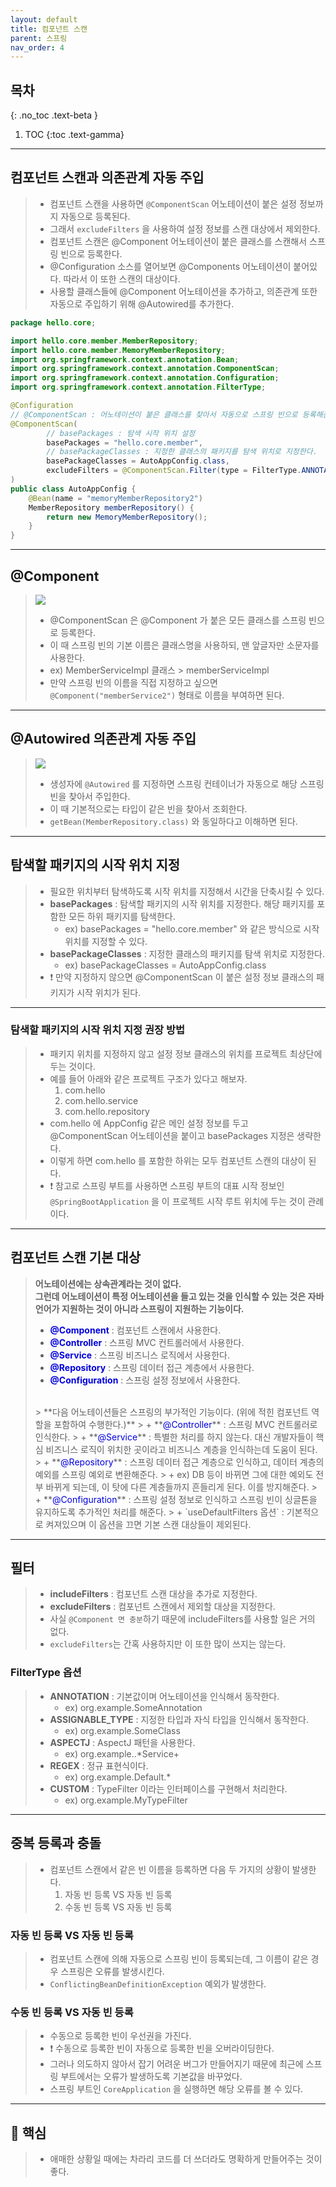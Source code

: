 ```yaml
---
layout: default
title: 컴포넌트 스캔
parent: 스프링
nav_order: 4
---
```


## 목차
{: .no_toc .text-beta }

1. TOC
{:toc .text-gamma}
---

## **컴포넌트 스캔과 의존관계 자동 주입**
> + 컴포넌트 스캔을 사용하면 `@ComponentScan` 어노테이션이 붙은 설정 정보까지 자동으로 등록된다.
> + 그래서 `excludeFilters` 을 사용하여 설정 정보를 스캔 대상에서 제외한다.
> + 컴포넌트 스캔은 @Component 어노테이션이 붙은 클래스를 스캔해서 스프링 빈으로 등록한다.
> + @Configuration 소스를 열어보면 @Components 어노테이션이 붙어있다. 따라서 이 또한 스캔의 대상이다.
> + 사용할 클래스들에 @Component 어노테이션을 추가하고, 의존관계 또한 자동으로 주입하기 위해 @Autowired를 추가한다.

```java
package hello.core;

import hello.core.member.MemberRepository;
import hello.core.member.MemoryMemberRepository;
import org.springframework.context.annotation.Bean;
import org.springframework.context.annotation.ComponentScan;
import org.springframework.context.annotation.Configuration;
import org.springframework.context.annotation.FilterType;

@Configuration
// @ComponentScan : 어노테이션이 붙은 클래스를 찾아서 자동으로 스프링 빈으로 등록해준다.
@ComponentScan(
        // basePackages : 탐색 시작 위치 설정
        basePackages = "hello.core.member",
        // basePackageClasses : 지정한 클래스의 패키지를 탐색 위치로 지정한다.
        basePackageClasses = AutoAppConfig.class,
        excludeFilters = @ComponentScan.Filter(type = FilterType.ANNOTATION, classes = Configuration.class)
)
public class AutoAppConfig {
    @Bean(name = "memoryMemberRepository2")
    MemberRepository memberRepository() {
        return new MemoryMemberRepository();
    }
}

```

---

## **@Component**
> ![](../../assets/images/springCoreBasic/component.PNG)
> + @ComponentScan 은 @Component 가 붙은 모든 클래스를 스프링 빈으로 등록한다.
> + 이 때 스프링 빈의 기본 이름은 클래스명을 사용하되, 맨 앞글자만 소문자를 사용한다.
> + ex) MemberServiceImpl 클래스 > memberServiceImpl
> + 만약 스프링 빈의 이름을 직접 지정하고 싶으면 `@Component("memberService2")` 형태로 이름을 부여하면 된다.

---

## **@Autowired 의존관계 자동 주입**
> ![](../../assets/images/springCoreBasic/autowired.PNG)
> + 생성자에 `@Autowired` 를 지정하면 스프링 컨테이너가 자동으로 해당 스프링 빈을 찾아서 주입한다.
> + 이 때 기본적으로는 타입이 같은 빈을 찾아서 조회한다.
> + `getBean(MemberRepository.class)` 와 동일하다고 이해하면 된다.

---

## **탐색할 패키지의 시작 위치 지정**
> + 필요한 위치부터 탐색하도록 시작 위치를 지정해서 시간을 단축시킬 수 있다.
> + **basePackages** : 탐색할 패키지의 시작 위치를 지정한다. 해당 패키지를 포함한 모든 하위 패키지를 탐색한다.
>   + ex) basePackages = "hello.core.member" 와 같은 방식으로 시작 위치를 지정할 수 있다.
> + **basePackageClasses** : 지정한 클래스의 패키지를 탐색 위치로 지정한다.
>   + ex) basePackageClasses = AutoAppConfig.class
> + ❗ 만약 지정하지 않으면 @ComponentScan 이 붙은 설정 정보 클래스의 패키지가 시작 위치가 된다.

---

### **탐색할 패키지의 시작 위치 지정 권장 방법**
> + 패키지 위치를 지정하지 않고 설정 정보 클래스의 위치를 프로젝트 최상단에 두는 것이다.
> + 예를 들어 아래와 같은 프로젝트 구조가 있다고 해보자.
>   1. com.hello
>   2. com.hello.service
>   3. com.hello.repository
> + com.hello 에 AppConfig 같은 메인 설정 정보를 두고 @ComponentScan 어노테이션을 붙이고 basePackages 지정은 생략한다.
> + 이렇게 하면 com.hello 를 포함한 하위는 모두 컴포넌트 스캔의 대상이 된다.
> + ❗ 참고로 스프링 부트를 사용하면 스프링 부트의 대표 시작 정보인 `@SpringBootApplication` 을 이 프로젝트 시작 루트 위치에 두는 것이 관례이다.

---

## **컴포넌트 스캔 기본 대상**
> **어노테이션에는 상속관계라는 것이 없다.<br>
> 그런데 어노테이션이 특정 어노테이션을 들고 있는 것을 인식할 수 있는 것은 자바 언어가 지원하는 것이 아니라 스프링이 지원하는 기능이다.**
> + **<font color='#0101DF'>@Component</font>** : 컴포넌트 스캔에서 사용한다.
> + **<font color='#0101DF'>@Controller</font>** : 스프링 MVC 컨트롤러에서 사용한다.
> + **<font color='#0101DF'>@Service</font>** : 스프링 비즈니스 로직에서 사용한다.
> + **<font color='#0101DF'>@Repository</font>** : 스프링 데이터 접근 계층에서 사용한다.
> + **<font color='#0101DF'>@Configuration</font>** : 스프링 설정 정보에서 사용한다.<br>
> <br>
>> **다음 어노테이션들은 스프링의 부가적인 기능이다. (위에 적힌 컴포넌트 역할을 포함하여 수행한다.)**
>> + **<font color='#0101DF'>@Controller</font>** : 스프링 MVC 컨트롤러로 인식한다.
>> + **<font color='#0101DF'>@Service</font>** : 특별한 처리를 하지 않는다. 대신 개발자들이 핵심 비즈니스 로직이 위치한 곳이라고 비즈니스 계층을 인식하는데 도움이 된다.
>> + **<font color='#0101DF'>@Repository</font>** : 스프링 데이터 접근 계층으로 인식하고, 데이터 계층의 예외를 스프링 예외로 변환해준다.
>>   + ex) DB 등이 바뀌면 그에 대한 예외도 전부 바뀌게 되는데, 이 탓에 다른 계층들까지 흔들리게 된다. 이를 방지해준다.
>> + **<font color='#0101DF'>@Configuration</font>** : 스프링 설정 정보로 인식하고 스프링 빈이 싱글톤을 유지하도록 추가적인 처리를 해준다.
>> + `useDefaultFilters 옵션` : 기본적으로 켜져있으며 이 옵션을 끄면 기본 스캔 대상들이 제외된다.

---

## **필터**
> + **includeFilters** : 컴포넌트 스캔 대상을 추가로 지정한다.
> + **excludeFilters** : 컴포넌트 스캔에서 제외할 대상을 지정한다.
> + 사실 `@Component 면 충분`하기 때문에 includeFilters를 사용할 일은 거의 없다.
> + `excludeFilters`는 간혹 사용하지만 이 또한 많이 쓰지는 않는다.

### **FilterType 옵션**
> + **ANNOTATION** : 기본값이며 어노테이션을 인식해서 동작한다.
>   + ex) org.example.SomeAnnotation
> + **ASSIGNABLE_TYPE** : 지정한 타입과 자식 타입을 인식해서 동작한다.
>   + ex) org.example.SomeClass
> + **ASPECTJ** : AspectJ 패턴을 사용한다.
>   + ex) org.example..*Service+
> + **REGEX** : 정규 표현식이다.
>   + ex) org\.example\.Default.*
> + **CUSTOM** : TypeFilter 이라는 인터페이스를 구현해서 처리한다.
>   + ex) org.example.MyTypeFilter

---

## **중복 등록과 충돌**
> + 컴포넌트 스캔에서 같은 빈 이름을 등록하면 다음 두 가지의 상황이 발생한다.
>   1. 자동 빈 등록 VS 자동 빈 등록
>   2. 수동 빈 등록 VS 자동 빈 등록


### **자동 빈 등록 VS 자동 빈 등록**
> + 컴포넌트 스캔에 의해 자동으로 스프링 빈이 등록되는데, 그 이름이 같은 경우 스프링은 오류를 발생시킨다.
> + `ConflictingBeanDefinitionException` 예외가 발생한다.

### **수동 빈 등록 VS 자동 빈 등록**
> + 수동으로 등록한 빈이 우선권을 가진다.
> + ❗ 수동으로 등록한 빈이 자동으로 등록한 빈을 오버라이딩한다.
> + 그러나 의도하지 않아서 잡기 어려운 버그가 만들어지기 때문에 최근에 스프링 부트에서는 오류가 발생하도록 기본값을 바꾸었다.
> + 스프링 부트인 `CoreApplication` 을 실행하면 해당 오류를 볼 수 있다.

---

## **📌 핵심**
> + 애매한 상황일 때에는 차라리 코드를 더 쓰더라도 명확하게 만들어주는 것이 좋다.